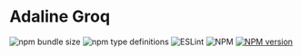 # Adaline Groq

![npm bundle size](https://img.shields.io/bundlephobia/minzip/@adaline/groq)
![npm type definitions](https://img.shields.io/npm/types/@adaline/groq)
![ESLint](https://img.shields.io/badge/ESLint-passing-brightgreen.svg)
![NPM](https://img.shields.io/npm/l/@adaline/groq)
[![NPM version](https://img.shields.io/npm/v/@adaline/groq.svg)](https://npmjs.org/package/@adaline/groq)
